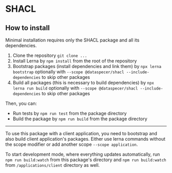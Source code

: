 # SHACL

## How to install

Minimal installation requires only the SHACL package and all its dependencies.

1. Clone the repository `git clone ...`
2. Install Lerna by `npm install` from the root of the repository
3. Bootstrap packages (install dependencies and link them) by `npx lerna bootstrap` optionally with `--scope @dataspecer/shacl --include-dependencies` to skip other packages
4. Build all packages (this is necessary to build dependencies) by `npx lerna run build` optionally with `--scope @dataspecer/shacl --include-dependencies` to skip other packages

Then, you can:
- Run tests by `npm run test` from the package directory
- Build the package by `npm run build` from the package directory

---

To use this package with a client application, you need to bootstrap and also build client application's packages. Either use lerna commands without the scope modifier or add another scope `--scope application`.

To start development mode, where everything updates automatically, run `npm run build:watch` from this package's directory and `npm run build:watch` from `/applications/client` directory as well.